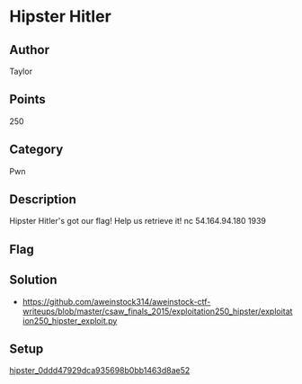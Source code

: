 # Hipster Hitler

## Author
Taylor
## Points
250
## Category
Pwn
## Description
Hipster Hitler's got our flag! Help us retrieve it!
nc 54.164.94.180 1939
## Flag

## Solution
- <https://github.com/aweinstock314/aweinstock-ctf-writeups/blob/master/csaw_finals_2015/exploitation250_hipster/exploitation250_hipster_exploit.py>

## Setup
[hipster_0ddd47929dca935698b0bb1463d8ae52](./hipster_0ddd47929dca935698b0bb1463d8ae52)
